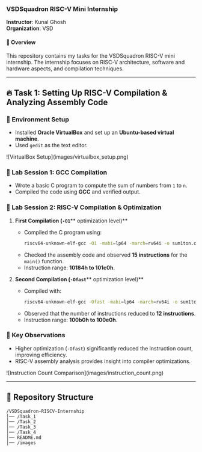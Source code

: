 ### VSDSquadron RISC-V Mini Internship

**Instructor**: Kunal Ghosh\
**Organization**: VSD

#### 📌 Overview

This repository contains my tasks for the VSDSquadron RISC-V mini internship. The internship focuses on RISC-V architecture, software and hardware aspects, and compilation techniques.

---

## 🔥 Task 1: Setting Up RISC-V Compilation & Analyzing Assembly Code

### **🔧 Environment Setup**

- Installed **Oracle VirtualBox** and set up an **Ubuntu-based virtual machine**.
- Used `gedit` as the text editor.

![VirtualBox Setup]\(images/virtualbox\_setup.png)

### **📝 Lab Session 1: GCC Compilation**

- Wrote a basic C program to compute the sum of numbers from `1` to `n`.
- Compiled the code using **GCC** and verified output.



### **📝 Lab Session 2: RISC-V Compilation & Optimization**

1. **First Compilation (********`-O1`******** optimization level)**

   - Compiled the C program using:
     ```sh
     riscv64-unknown-elf-gcc -O1 -mabi=lp64 -march=rv64i -o sum1ton.o sum1ton.c
     ```
   - Checked the assembly code and observed **15 instructions** for the `main()` function.
   - Instruction range: **10184h to 101c0h**.



1. **Second Compilation (********`-Ofast`******** optimization level)**

   - Compiled with:
     ```sh
     riscv64-unknown-elf-gcc -Ofast -mabi=lp64 -march=rv64i -o sum1ton.o sum1ton.c
     ```
   - Observed that the number of instructions reduced to **12 instructions**.
   - Instruction range: **100b0h to 100e0h**.



### **📌 Key Observations**

- Higher optimization (`-Ofast`) significantly reduced the instruction count, improving efficiency.
- RISC-V assembly analysis provides insight into compiler optimizations.

![Instruction Count Comparison]\(images/instruction\_count.png)

---

## 💁️ Repository Structure

```
/VSDSquadron-RISCV-Internship
│── /Task_1
│── /Task_2
│── /Task_3
│── /Task_4
│── README.md
│── /images
```


